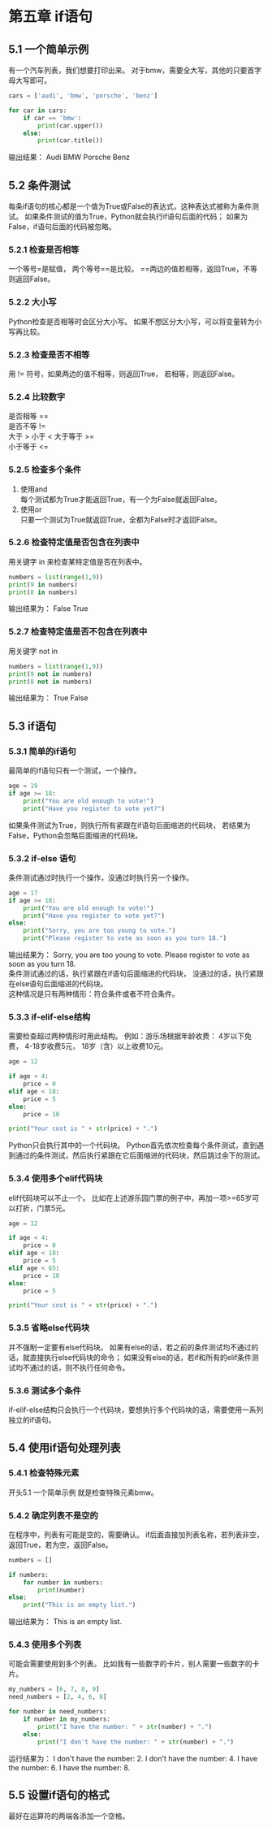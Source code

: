 # 第五章 if语句

## 5.1 一个简单示例
有一个汽车列表，我们想要打印出来。
对于bmw，需要全大写，其他的只要首字母大写即可。
```python
cars = ['audi', 'bmw', 'porsche', 'benz']

for car in cars:
    if car == 'bmw':
        print(car.upper())
    else:
        print(car.title())
```  
输出结果：
Audi
BMW
Porsche
Benz  

## 5.2 条件测试
每条if语句的核心都是一个值为True或False的表达式，这种表达式被称为条件测试。
如果条件测试的值为True，Python就会执行if语句后面的代码；
如果为False，if语句后面的代码被忽略。  

### 5.2.1 检查是否相等
一个等号=是赋值，
两个等号==是比较。
==两边的值若相等，返回True，不等则返回False。

### 5.2.2 大小写
Python检查是否相等时会区分大小写。
如果不想区分大小写，可以将变量转为小写再比较。  

### 5.2.3 检查是否不相等
用 != 符号，如果两边的值不相等，则返回True，
若相等，则返回False。  

### 5.2.4 比较数字
是否相等 ==  
是否不等 !=  
大于 >
小于 <
大于等于 >=  
小于等于 <=  

### 5.2.5 检查多个条件
1. 使用and  
每个测试都为True才能返回True，有一个为False就返回False。
2. 使用or  
只要一个测试为True就返回True，全都为False时才返回False。  

### 5.2.6 检查特定值是否包含在列表中
用关键字 in 来检查某特定值是否在列表中。  
```python
numbers = list(range(1,9))
print(9 in numbers)
print(8 in numbers)
```  
输出结果为：
False
True  

### 5.2.7 检查特定值是否不包含在列表中
用关键字 not in  
```python
numbers = list(range(1,9))
print(9 not in numbers)
print(8 not in numbers)
```  
输出结果为：
True
False  

## 5.3 if语句

### 5.3.1 简单的if语句
最简单的if语句只有一个测试，一个操作。
```python
age = 19
if age >= 18:
    print("You are old enough to vote!")
    print("Have you register to vote yet?")
```  
如果条件测试为True，则执行所有紧跟在if语句后面缩进的代码块，
若结果为False，Python会忽略后面缩进的代码块。  

### 5.3.2 if-else 语句
条件测试通过时执行一个操作，没通过时执行另一个操作。
```python
age = 17
if age >= 18:
    print("You are old enough to vote!")
    print("Have you register to vote yet?")
else:
    print("Sorry, you are too young to vote.")
    print("Please register to vote as soon as you turn 18.")
```  
输出结果为：
Sorry, you are too young to vote.
Please register to vote as soon as you turn 18.  
条件测试通过的话，执行紧跟在if语句后面缩进的代码块，
没通过的话，执行紧跟在else语句后面缩进的代码块。  
这种情况是只有两种情形：符合条件或者不符合条件。  

### 5.3.3 if-elif-else结构
需要检查超过两种情形时用此结构。
例如：游乐场根据年龄收费：
4岁以下免费，
4-18岁收费5元，
18岁（含）以上收费10元。
```python
age = 12

if age < 4:
    price = 0
elif age < 18:
    price = 5
else:
    price = 10

print("Your cost is " + str(price) + ".")
```  
Python只会执行其中的一个代码块。
Python首先依次检查每个条件测试，直到遇到通过的条件测试，然后执行紧跟在它后面缩进的代码块，然后跳过余下的测试。  

### 5.3.4 使用多个elif代码块
elif代码块可以不止一个。
比如在上述游乐园门票的例子中，再加一项>=65岁可以打折，门票5元。
```python
age = 12

if age < 4:
    price = 0
elif age < 18:
    price = 5
elif age < 65:
    price = 10
else:
    price = 5

print("Your cost is " + str(price) + ".")
```  

### 5.3.5 省略else代码块
并不强制一定要有else代码块。
如果有else的话，若之前的条件测试均不通过的话，就直接执行else代码块的命令；
如果没有else的话，若if和所有的elif条件测试均不通过的话，则不执行任何命令。  

### 5.3.6 测试多个条件
if-elif-else结构只会执行一个代码块，要想执行多个代码块的话，需要使用一系列独立的if语句。  

## 5.4 使用if语句处理列表

### 5.4.1 检查特殊元素
开头5.1 一个简单示例 就是检查特殊元素bmw。

### 5.4.2 确定列表不是空的
在程序中，列表有可能是空的，需要确认。
if后面直接加列表名称，若列表非空，返回True，若为空，返回False。
```python
numbers = []

if numbers:
    for number in numbers:
        print(number)
else:
    print("This is an empty list.")
```  
输出结果为：
This is an empty list.  

### 5.4.3 使用多个列表
可能会需要使用到多个列表。
比如我有一些数字的卡片，别人需要一些数字的卡片。
```python
my_numbers = [6, 7, 8, 9]
need_numbers = [2, 4, 6, 8]

for number in need_numbers:
    if number in my_numbers:
        print("I have the number: " + str(number) + ".")
    else:
        print("I don't have the number: " + str(number) + ".")
```  
运行结果为：
I don't have the number: 2.
I don't have the number: 4.
I have the number: 6.
I have the number: 8.  

## 5.5 设置if语句的格式
最好在运算符的两端各添加一个空格。